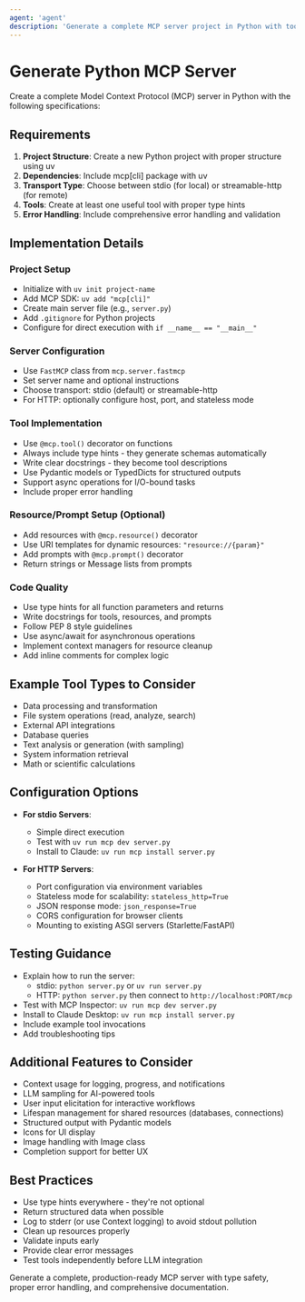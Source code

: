 ```yaml
---
agent: 'agent'
description: 'Generate a complete MCP server project in Python with tools, resources, and proper configuration'
---
```


# Generate Python MCP Server

Create a complete Model Context Protocol (MCP) server in Python with the following specifications:

## Requirements

1. **Project Structure**: Create a new Python project with proper structure using uv
2. **Dependencies**: Include mcp[cli] package with uv
3. **Transport Type**: Choose between stdio (for local) or streamable-http (for remote)
4. **Tools**: Create at least one useful tool with proper type hints
5. **Error Handling**: Include comprehensive error handling and validation

## Implementation Details

### Project Setup
- Initialize with `uv init project-name`
- Add MCP SDK: `uv add "mcp[cli]"`
- Create main server file (e.g., `server.py`)
- Add `.gitignore` for Python projects
- Configure for direct execution with `if __name__ == "__main__"`

### Server Configuration
- Use `FastMCP` class from `mcp.server.fastmcp`
- Set server name and optional instructions
- Choose transport: stdio (default) or streamable-http
- For HTTP: optionally configure host, port, and stateless mode

### Tool Implementation
- Use `@mcp.tool()` decorator on functions
- Always include type hints - they generate schemas automatically
- Write clear docstrings - they become tool descriptions
- Use Pydantic models or TypedDicts for structured outputs
- Support async operations for I/O-bound tasks
- Include proper error handling

### Resource/Prompt Setup (Optional)
- Add resources with `@mcp.resource()` decorator
- Use URI templates for dynamic resources: `"resource://{param}"`
- Add prompts with `@mcp.prompt()` decorator
- Return strings or Message lists from prompts

### Code Quality
- Use type hints for all function parameters and returns
- Write docstrings for tools, resources, and prompts
- Follow PEP 8 style guidelines
- Use async/await for asynchronous operations
- Implement context managers for resource cleanup
- Add inline comments for complex logic

## Example Tool Types to Consider
- Data processing and transformation
- File system operations (read, analyze, search)
- External API integrations
- Database queries
- Text analysis or generation (with sampling)
- System information retrieval
- Math or scientific calculations

## Configuration Options
- **For stdio Servers**:
  - Simple direct execution
  - Test with `uv run mcp dev server.py`
  - Install to Claude: `uv run mcp install server.py`

- **For HTTP Servers**:
  - Port configuration via environment variables
  - Stateless mode for scalability: `stateless_http=True`
  - JSON response mode: `json_response=True`
  - CORS configuration for browser clients
  - Mounting to existing ASGI servers (Starlette/FastAPI)

## Testing Guidance
- Explain how to run the server:
  - stdio: `python server.py` or `uv run server.py`
  - HTTP: `python server.py` then connect to `http://localhost:PORT/mcp`
- Test with MCP Inspector: `uv run mcp dev server.py`
- Install to Claude Desktop: `uv run mcp install server.py`
- Include example tool invocations
- Add troubleshooting tips

## Additional Features to Consider
- Context usage for logging, progress, and notifications
- LLM sampling for AI-powered tools
- User input elicitation for interactive workflows
- Lifespan management for shared resources (databases, connections)
- Structured output with Pydantic models
- Icons for UI display
- Image handling with Image class
- Completion support for better UX

## Best Practices
- Use type hints everywhere - they're not optional
- Return structured data when possible
- Log to stderr (or use Context logging) to avoid stdout pollution
- Clean up resources properly
- Validate inputs early
- Provide clear error messages
- Test tools independently before LLM integration

Generate a complete, production-ready MCP server with type safety, proper error handling, and comprehensive documentation.
